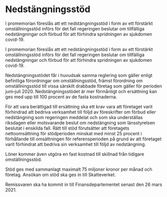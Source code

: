 # Nedstängningsstöd

I promemorian föreslås att ett nedstängningsstöd i form av ett förstärkt omställningsstöd införs för det fall regeringen beslutar om tillfälliga nedstängningar och förbud för att förhindra spridningen av sjukdomen covid-19.

I promemorian föreslås att ett nedstängningsstöd i form av ett förstärkt omställningsstöd införs för det fall regeringen beslutar om tillfälliga nedstängningar och förbud för att förhindra spridningen av sjukdomen covid-19.

Nedstängningsstödet får i huvudsak samma reglering som gäller enligt befintliga förordningar om omställningsstöd, främst förordning om omställningsstöd till vissa särskilt drabbade företag som gäller för perioden juni–juli 2020. Nedstängningsstödet är mer förmånligt och ersättning kan ges med upp till 100 procent av de fasta kostnaderna.

För att vara berättigad till ersättning ska ett krav vara att företaget varit förhindrad att bedriva verksamhet till följd av föreskrifter om förbud eller nedstängning som regeringen meddelat och som ska underställas riksdagen eller motsvarande beslut om nedstängning som länsstyrelsen beslutat i enskilda fall. Rätt till stöd förutsätter att företagets nettoomsättning för stödperioden minskat med minst 25 procent i förhållande till omsättningen för referensperioden på grund av att företaget varit förhindrat att bedriva sin verksamhet till följd av nedstängning.

Löner kommer även utgöra en fast kostnad till skillnad från tidigare omställningsstöd.

Stöd ges med sammanlagt maximalt 75 miljoner kronor per månad och företag. Ansökan om stöd ska ges in till Skatteverket.

Remissvaren ska ha kommit in till Finansdepartementet senast den 26 mars 2021.
